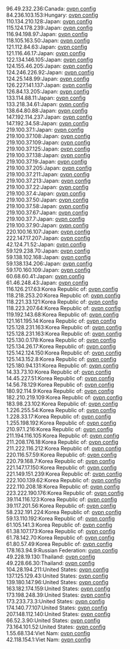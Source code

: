 96.49.232.236:Canada: [ovpn config](vpn/96_49_232_236.ovpn)  
84.236.103.153:Hungary: [ovpn config](vpn/84_236_103_153.ovpn)  
110.134.210.128:Japan: [ovpn config](vpn/110_134_210_128.ovpn)  
115.124.178.239:Japan: [ovpn config](vpn/115_124_178_239.ovpn)  
116.94.198.97:Japan: [ovpn config](vpn/116_94_198_97.ovpn)  
118.105.163.50:Japan: [ovpn config](vpn/118_105_163_50.ovpn)  
121.112.84.63:Japan: [ovpn config](vpn/121_112_84_63.ovpn)  
121.116.46.17:Japan: [ovpn config](vpn/121_116_46_17.ovpn)  
122.134.146.105:Japan: [ovpn config](vpn/122_134_146_105.ovpn)  
124.155.46.205:Japan: [ovpn config](vpn/124_155_46_205.ovpn)  
124.246.226.92:Japan: [ovpn config](vpn/124_246_226_92.ovpn)  
124.25.148.99:Japan: [ovpn config](vpn/124_25_148_99.ovpn)  
126.227.141.137:Japan: [ovpn config](vpn/126_227_141_137.ovpn)  
126.84.13.205:Japan: [ovpn config](vpn/126_84_13_205.ovpn)  
133.114.88.11:Japan: [ovpn config](vpn/133_114_88_11.ovpn)  
133.218.34.61:Japan: [ovpn config](vpn/133_218_34_61.ovpn)  
138.64.80.88:Japan: [ovpn config](vpn/138_64_80_88.ovpn)  
147.192.114.237:Japan: [ovpn config](vpn/147_192_114_237.ovpn)  
147.192.34.58:Japan: [ovpn config](vpn/147_192_34_58.ovpn)  
219.100.37.1:Japan: [ovpn config](vpn/219_100_37_1.ovpn)  
219.100.37.108:Japan: [ovpn config](vpn/219_100_37_108.ovpn)  
219.100.37.109:Japan: [ovpn config](vpn/219_100_37_109.ovpn)  
219.100.37.125:Japan: [ovpn config](vpn/219_100_37_125.ovpn)  
219.100.37.138:Japan: [ovpn config](vpn/219_100_37_138.ovpn)  
219.100.37.19:Japan: [ovpn config](vpn/219_100_37_19.ovpn)  
219.100.37.205:Japan: [ovpn config](vpn/219_100_37_205.ovpn)  
219.100.37.211:Japan: [ovpn config](vpn/219_100_37_211.ovpn)  
219.100.37.213:Japan: [ovpn config](vpn/219_100_37_213.ovpn)  
219.100.37.22:Japan: [ovpn config](vpn/219_100_37_22.ovpn)  
219.100.37.4:Japan: [ovpn config](vpn/219_100_37_4.ovpn)  
219.100.37.50:Japan: [ovpn config](vpn/219_100_37_50.ovpn)  
219.100.37.58:Japan: [ovpn config](vpn/219_100_37_58.ovpn)  
219.100.37.67:Japan: [ovpn config](vpn/219_100_37_67.ovpn)  
219.100.37.7:Japan: [ovpn config](vpn/219_100_37_7.ovpn)  
219.100.37.90:Japan: [ovpn config](vpn/219_100_37_90.ovpn)  
220.100.16.107:Japan: [ovpn config](vpn/220_100_16_107.ovpn)  
222.147.17.207:Japan: [ovpn config](vpn/222_147_17_207.ovpn)  
42.124.71.52:Japan: [ovpn config](vpn/42_124_71_52.ovpn)  
59.129.238.70:Japan: [ovpn config](vpn/59_129_238_70.ovpn)  
59.138.102.168:Japan: [ovpn config](vpn/59_138_102_168.ovpn)  
59.138.134.206:Japan: [ovpn config](vpn/59_138_134_206.ovpn)  
59.170.160.109:Japan: [ovpn config](vpn/59_170_160_109.ovpn)  
60.68.60.41:Japan: [ovpn config](vpn/60_68_60_41.ovpn)  
61.46.248.43:Japan: [ovpn config](vpn/61_46_248_43.ovpn)  
116.126.217.63:Korea Republic of: [ovpn config](vpn/116_126_217_63.ovpn)  
118.218.253.20:Korea Republic of: [ovpn config](vpn/118_218_253_20.ovpn)  
118.221.33.121:Korea Republic of: [ovpn config](vpn/118_221_33_121.ovpn)  
118.223.207.64:Korea Republic of: [ovpn config](vpn/118_223_207_64.ovpn)  
119.192.143.68:Korea Republic of: [ovpn config](vpn/119_192_143_68.ovpn)  
121.161.195.14:Korea Republic of: [ovpn config](vpn/121_161_195_14.ovpn)  
125.128.231.163:Korea Republic of: [ovpn config](vpn/125_128_231_163.ovpn)  
125.128.231.163:Korea Republic of: [ovpn config](vpn/125_128_231_163.ovpn)  
125.130.0.178:Korea Republic of: [ovpn config](vpn/125_130_0_178.ovpn)  
125.134.26.17:Korea Republic of: [ovpn config](vpn/125_134_26_17.ovpn)  
125.142.124.150:Korea Republic of: [ovpn config](vpn/125_142_124_150.ovpn)  
125.143.152.8:Korea Republic of: [ovpn config](vpn/125_143_152_8.ovpn)  
125.180.94.131:Korea Republic of: [ovpn config](vpn/125_180_94_131.ovpn)  
14.33.73.10:Korea Republic of: [ovpn config](vpn/14_33_73_10.ovpn)  
14.45.227.51:Korea Republic of: [ovpn config](vpn/14_45_227_51.ovpn)  
14.56.78.129:Korea Republic of: [ovpn config](vpn/14_56_78_129.ovpn)  
180.92.114.9:Korea Republic of: [ovpn config](vpn/180_92_114_9.ovpn)  
182.210.219.109:Korea Republic of: [ovpn config](vpn/182_210_219_109.ovpn)  
183.98.23.102:Korea Republic of: [ovpn config](vpn/183_98_23_102.ovpn)  
1.226.255.54:Korea Republic of: [ovpn config](vpn/1_226_255_54.ovpn)  
1.228.33.17:Korea Republic of: [ovpn config](vpn/1_228_33_17.ovpn)  
1.255.198.192:Korea Republic of: [ovpn config](vpn/1_255_198_192.ovpn)  
210.97.1.216:Korea Republic of: [ovpn config](vpn/210_97_1_216.ovpn)  
211.194.116.105:Korea Republic of: [ovpn config](vpn/211_194_116_105.ovpn)  
211.208.176.18:Korea Republic of: [ovpn config](vpn/211_208_176_18.ovpn)  
211.222.116.212:Korea Republic of: [ovpn config](vpn/211_222_116_212.ovpn)  
220.116.57.59:Korea Republic of: [ovpn config](vpn/220_116_57_59.ovpn)  
220.79.168.7:Korea Republic of: [ovpn config](vpn/220_79_168_7.ovpn)  
221.147.17.150:Korea Republic of: [ovpn config](vpn/221_147_17_150.ovpn)  
221.149.151.239:Korea Republic of: [ovpn config](vpn/221_149_151_239.ovpn)  
222.100.139.62:Korea Republic of: [ovpn config](vpn/222_100_139_62.ovpn)  
222.110.208.18:Korea Republic of: [ovpn config](vpn/222_110_208_18.ovpn)  
223.222.190.176:Korea Republic of: [ovpn config](vpn/223_222_190_176.ovpn)  
39.114.116.123:Korea Republic of: [ovpn config](vpn/39_114_116_123.ovpn)  
39.117.201.56:Korea Republic of: [ovpn config](vpn/39_117_201_56.ovpn)  
58.232.191.224:Korea Republic of: [ovpn config](vpn/58_232_191_224.ovpn)  
59.13.110.192:Korea Republic of: [ovpn config](vpn/59_13_110_192.ovpn)  
61.105.141.3:Korea Republic of: [ovpn config](vpn/61_105_141_3.ovpn)  
61.38.107.173:Korea Republic of: [ovpn config](vpn/61_38_107_173.ovpn)  
61.78.142.70:Korea Republic of: [ovpn config](vpn/61_78_142_70.ovpn)  
61.80.57.49:Korea Republic of: [ovpn config](vpn/61_80_57_49.ovpn)  
178.163.94.9:Russian Federation: [ovpn config](vpn/178_163_94_9.ovpn)  
49.228.19.130:Thailand: [ovpn config](vpn/49_228_19_130.ovpn)  
49.228.66.30:Thailand: [ovpn config](vpn/49_228_66_30.ovpn)  
104.28.194.211:United States: [ovpn config](vpn/104_28_194_211.ovpn)  
137.125.129.43:United States: [ovpn config](vpn/137_125_129_43.ovpn)  
139.180.147.96:United States: [ovpn config](vpn/139_180_147_96.ovpn)  
163.182.174.159:United States: [ovpn config](vpn/163_182_174_159.ovpn)  
173.198.248.39:United States: [ovpn config](vpn/173_198_248_39.ovpn)  
173.233.73.3:United States: [ovpn config](vpn/173_233_73_3.ovpn)  
174.140.77.107:United States: [ovpn config](vpn/174_140_77_107.ovpn)  
207.148.112.140:United States: [ovpn config](vpn/207_148_112_140.ovpn)  
66.52.3.90:United States: [ovpn config](vpn/66_52_3_90.ovpn)  
73.164.101.52:United States: [ovpn config](vpn/73_164_101_52.ovpn)  
1.55.68.134:Viet Nam: [ovpn config](vpn/1_55_68_134.ovpn)  
42.118.154.1:Viet Nam: [ovpn config](vpn/42_118_154_1.ovpn)  
